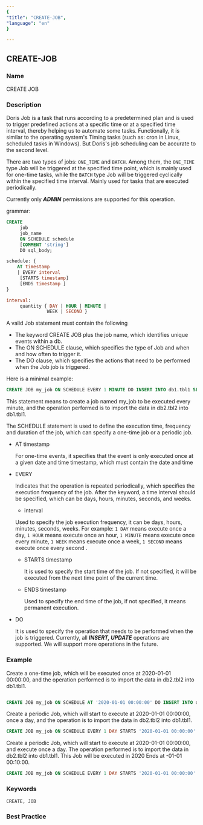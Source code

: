 ```yaml
---
{
"title": "CREATE-JOB",
"language": "en"
}

---
```


<!--
Licensed to the Apache Software Foundation (ASF) under one
or more contributor license agreements.  See the NOTICE file
distributed with this work for additional information
regarding copyright ownership.  The ASF licenses this file
to you under the Apache License, Version 2.0 (the
"License"); you may not use this file except in compliance
with the License.  You may obtain a copy of the License at

  http://www.apache.org/licenses/LICENSE-2.0

Unless required by applicable law or agreed to in writing,
software distributed under the License is distributed on an
"AS IS" BASIS, WITHOUT WARRANTIES OR CONDITIONS OF ANY
KIND, either express or implied.  See the License for the
specific language governing permissions and limitations
under the License.
-->
## CREATE-JOB

### Name

CREATE JOB

### Description

Doris Job is a task that runs according to a predetermined plan and is used to trigger predefined actions at a specific time or at a specified time interval, thereby helping us to automate some tasks. Functionally, it is similar to the operating system's
Timing tasks (such as: cron in Linux, scheduled tasks in Windows). But Doris's job scheduling can be accurate to the second level.

There are two types of jobs: `ONE_TIME` and `BATCH`. Among them, the `ONE_TIME` type Job will be triggered at the specified time point, which is mainly used for one-time tasks, while the `BATCH` type Job will be triggered cyclically within the specified time interval.
Mainly used for tasks that are executed periodically.

Currently only ***ADMIN*** permissions are supported for this operation.

grammar:

```sql
CREATE
     job
     job_name
     ON SCHEDULE schedule
     [COMMENT 'string']
     DO sql_body;

schedule: {
    AT timestamp
    | EVERY interval
     [STARTS timestamp]
     [ENDS timestamp ]
}

interval:
     quantity { DAY | HOUR | MINUTE |
               WEEK | SECOND }
```

A valid Job statement must contain the following

- The keyword CREATE JOB plus the job name, which identifies unique events within a db.
- The ON SCHEDULE clause, which specifies the type of Job and when and how often to trigger it.
- The DO clause, which specifies the actions that need to be performed when the Job job is triggered.

Here is a minimal example:

```sql
CREATE JOB my_job ON SCHEDULE EVERY 1 MINUTE DO INSERT INTO db1.tbl1 SELECT * FROM db2.tbl2;
```

This statement means to create a job named my_job to be executed every minute, and the operation performed is to import the data in db2.tbl2 into db1.tbl1.

The SCHEDULE statement is used to define the execution time, frequency and duration of the job, which can specify a one-time job or a periodic job.
- AT timestamp

  For one-time events, it specifies that the event is only executed once at a given date and time timestamp, which must contain the date and time

- EVERY

  Indicates that the operation is repeated periodically, which specifies the execution frequency of the job. After the keyword, a time interval should be specified, which can be days, hours, minutes, seconds, and weeks.

    - interval

  Used to specify the job execution frequency, it can be days, hours, minutes, seconds, weeks. For example: `1 DAY` means execute once a day, `1 HOUR` means execute once an hour, `1 MINUTE` means execute once every minute, `1 WEEK` means execute once a week, `1 SECOND` means execute once every second .

  - STARTS timestamp

       It is used to specify the start time of the job. If not specified, it will be executed from the next time point of the current time.

  - ENDS timestamp

       Used to specify the end time of the job, if not specified, it means permanent execution.
- DO

  It is used to specify the operation that needs to be performed when the job is triggered. Currently, all ***INSERT, UPDATE*** operations are supported. We will support more operations in the future.

### Example

Create a one-time job, which will be executed once at 2020-01-01 00:00:00, and the operation performed is to import the data in db2.tbl2 into db1.tbl1.

```sql

CREATE JOB my_job ON SCHEDULE AT '2020-01-01 00:00:00' DO INSERT INTO db1.tbl1 SELECT * FROM db2.tbl2;

```

Create a periodic Job, which will start to execute at 2020-01-01 00:00:00, once a day, and the operation is to import the data in db2.tbl2 into db1.tbl1.

```sql
CREATE JOB my_job ON SCHEDULE EVERY 1 DAY STARTS '2020-01-01 00:00:00' DO INSERT INTO db1.tbl1 SELECT * FROM db2.tbl2 WHERE create_time >= days_add(now(),-1);
```

Create a periodic Job, which will start to execute at 2020-01-01 00:00:00, and execute once a day. The operation performed is to import the data in db2.tbl2 into db1.tbl1. This Job will be executed in 2020 Ends at -01-01 00:10:00.

```sql
CREATE JOB my_job ON SCHEDULE EVERY 1 DAY STARTS '2020-01-01 00:00:00' ENDS '2020-01-01 00:10:00' DO INSERT INTO db1.tbl1 SELECT * FROM db2.tbl2 create_time >= days_add (now(),-1);
```

### Keywords

    CREATE, JOB

### Best Practice